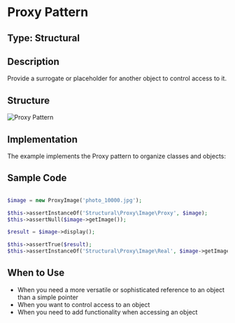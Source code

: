 # Proxy Pattern

## Type: Structural

## Description
Provide a surrogate or placeholder for another object to control access to it.

## Structure
![Proxy Pattern](https://github.com/legrch/php-design-patterns/blob/master/~images/Proxy.png)

## Implementation
The example implements the Proxy pattern to organize classes and objects:

## Sample Code

```php

$image = new ProxyImage('photo_10000.jpg');

$this->assertInstanceOf('Structural\Proxy\Image\Proxy', $image);
$this->assertNull($image->getImage());

$result = $image->display();

$this->assertTrue($result);
$this->assertInstanceOf('Structural\Proxy\Image\Real', $image->getImage());
```

## When to Use
- When you need a more versatile or sophisticated reference to an object than a simple pointer
- When you want to control access to an object
- When you need to add functionality when accessing an object
